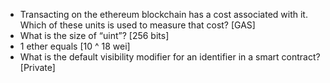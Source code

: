 - Transacting on the ethereum blockchain has a cost associated with it. Which of these units is used to measure that cost? [GAS]
- What is the size of “uint”? [256 bits]
- 1 ether equals [10 ^ 18 wei]
- What is the default visibility modifier for an identifier in a smart contract? [Private]
